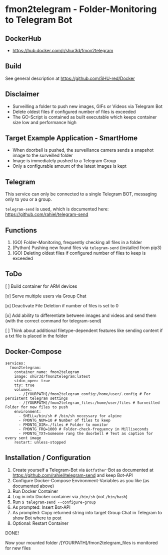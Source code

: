  # fmon2telegram - Folder-Monitoring to Telegram Bot

## DockerHub

- https://hub.docker.com/r/shur3d/fmon2telegram

## Build

See general description at https://github.com/SHU-red/Docker

## Disclaimer

- Surveilling a folder to push new images, GIFs or Videos via Telegram Bot
- Delete oldest files if configured number of files is exceeded
- The GO-Script is contained as built executable which keeps container size low and performance high

## Target Example Application - SmartHome

- When  doorbell is pushed, the surveillance camera sends a snapshot image to the surveilled folder
- Image is immediately pushed to a Telegram Group
- Only a configurable amount of the latest images is kept

## Telegram

This service can only be connected to a single Telegram BOT, messaging only to you or a group.

`telegram-send` is used, which is documented here:
https://github.com/rahiel/telegram-send


## Functions

1. (GO) Folder-Monitoring, frequently checking all files in a folder
2. (Python) Pushing new found files via `telegram-send` (installed from pip3)
3. (GO) Deleting oldest files if configured number of files to keep is exceeded

## ToDo

[  ] Build container for ARM devices

[x] Serve multiple users via Group Chat

[x] Deactivate File Deletion if number of files is set to 0

[x] Add ability to differentiate between images and videos and send them (with the correct command for telegram-send)

[ ] Think about additional filetype-dependent features like sending content if a txt file is placed in the folder

## Docker-Compose
```
services:
  fmon2telegram:
    container_name: fmon2telegram
    image: shur3d/fmon2telegram:latest
    stdin_open: true
    tty: true
    volumes:
      - /[YOURPATH]/fmon2telegram_config:/home/user/.config # For persistent telegram settings
      - /[YOURPATH]/fmon2telegram_files:/home/user/files # Surveilled Folder for new files to push
    environment:
      - SHELL=/bin/sh # /bin/sh necessary for alpine
      - FMONTG_NUM=10 # Number of files to keep
      - FMONTG_DIR=./files # Folder to monitor
      - FMONTG_FRQ=1000 # Folder-check-frequency in Milliseconds
      - FMONTG_TXT=Someone rang the doorbell # Text as caption for every sent image
    restart: unless-stopped
```

## Installation / Configuration

1. Create yourself a Telegram-Bot via `Botfather`-Bot as documented at https://github.com/rahiel/telegram-send and keep Bot-API
2. Configure Docker-Compose Environment-Variables as you like (as documented above)
3. Run Docker Container
4. Log in into Docker container via `/bin/sh` (not `/bin/bash`)
5. Run `$ telegram-send --configure-group`
6. As prompted: Insert Bot-API
7. As prompled: Copy returned string into target Group Chat in Telegram to show Bot where to post
8. Optional: Restart Container

DONE!

Now your mounted folder /[YOURPATH]/fmon2telegram_files is monitored for new files
